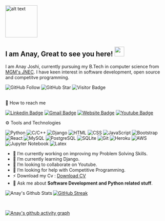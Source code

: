 <img src="https://github.com/rahul799/rahul799/blob/master/Hi.gif" alt="alt text" width="100" height="100" />

## I am Anay, Great to see you here! <img src="https://raw.githubusercontent.com/aemmadi/aemmadi/master/wave.gif" width="30px">

I am Anay Joshi, currently pursuing my B.Tech in computer science from [MGM's JNEC](https://www.jnec.org/). I have keen interest in software development, open source and competitve programming.

![GitHub Follow](https://img.shields.io/github/followers/anay-joshi.svg?style=social&label=Follow)
![GitHub Star](https://img.shields.io/github/stars/anay-joshi?affiliations=OWNER%2CCOLLABORATOR&style=social&label=Star)
![Visitor Badge](https://visitor-badge.laobi.icu/badge?page_id=anay-joshi.anay-joshi)


<br/>
📩 How to reach me 
<br/>

[![Linkedin Badge](https://img.shields.io/badge/-anayanupjoshi-blue?style=flat-square&logo=Linkedin&logoColor=white&link=https://www.linkedin.com/in/anayanupjoshi/)](https://www.linkedin.com/in/anayanupjoshi/)
[![Gmail Badge](https://img.shields.io/badge/-Mail-c14438?style=flat-square&logo=Gmail&logoColor=white&link=mailto:anayjoshi168@gmail.com)](mailto:anayjoshi168@gmail.com)
[![Website Badge](https://img.shields.io/badge/-Anay's_Portfolio-black?style=flat-square&logo=Wordpress&logoColor=white&link=https://anay-joshi-portfolio.netlify.app/)](https://anay-joshi-portfolio.netlify.app/)
[![Youtube Badge](https://img.shields.io/badge/-Coders_Life-red?style=flat-square&logo=youtube&logoColor=white&link=https://www.youtube.com/coderslife)](https://www.youtube.com/coderslife)


⚙ Tools and Technologies

![Python](https://img.shields.io/badge/-Python-black?style=flat&logo=Python)
![C/C++](https://img.shields.io/badge/-C/C++-333333?style=flat&logo=c)
![Django](https://img.shields.io/badge/-Django-333333?style=flat&logo=Django)
![HTML](https://img.shields.io/badge/-HTML-333333?style=flat&logo=html5)
![CSS](https://img.shields.io/badge/-CSS-333333?style=flat&logo=css3)
![JavaScript](https://img.shields.io/badge/-JavaScript-black?style=flat&logo=javascript)
![Bootstrap](https://img.shields.io/badge/-Bootstrap-563D7C?style=flat&logo=bootstrap)
![React](https://img.shields.io/badge/-React-black?style=flat&logo=react)
![MySQL](https://img.shields.io/badge/-MySQL-333333?style=flat&logo=mysql)
![PostgreSQL](https://img.shields.io/badge/-PostgreSQL-333333?style=flat&logo=PostgreSQL)
![SQLite](https://img.shields.io/badge/-SQLite-333333?style=flat&logo=sqlite)
![Git](https://img.shields.io/badge/-Git-333333?style=flat&logo=git)
![Heroku](https://img.shields.io/badge/-Heroku-333333?style=flat&logo=Heroku)
![AWS](https://img.shields.io/badge/-AWS-333333?style=flat&logo=amazon-aws)
![Jupyter Notebook](https://img.shields.io/badge/-Jupyter%20Notebook-333333?style=flat&logo=jupyter)
![Latex](https://img.shields.io/badge/-Latex-333333?style=flat&logo=latex)
<!-- ![Latex](https://img.shields.io/badge/-Latex-333333?style=flat&logo=latex) -->


- 🔭 I’m currently working on improving my Problem Solving Skills.
- 🌱 I’m currently learning Django.
- 👯 I’m looking to collaborate on Youtube.
- 🤔 I’m looking for help with Competitive Programming.
- ⚡ Download my Cv : [Download CV](https://drive.google.com/file/d/1r7eQnCy77w8jrb9ATrV8p6a11Hu4CSea/view?usp=sharing)
- 💬 Ask me about **Software Development and Python related stuff**.


<img align="left" alt="Anay's Github Stats" src="https://github-readme-stats.vercel.app/api?username=anay-joshi&count_private=true&theme=tokyonight&include_all_commits=true&show_icons=true" />


[![GitHub Streak](https://github-readme-streak-stats.herokuapp.com/?user=anay-joshi)](https://github.com/DenverCoder1/github-readme-streak-stats)



<br />


[![Anay's github activity graph](https://activity-graph.herokuapp.com/graph?username=anay-joshi&theme=xcode)](https://git.io/anay-joshi)



